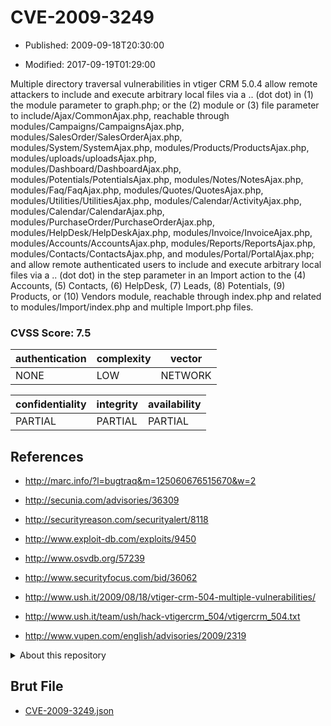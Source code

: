 # CVE-2009-3249

- Published: 2009-09-18T20:30:00

- Modified: 2017-09-19T01:29:00

Multiple directory traversal vulnerabilities in vtiger CRM 5.0.4 allow remote attackers to include and execute arbitrary local files via a .. (dot dot) in (1) the module parameter to graph.php; or the (2) module or (3) file parameter to include/Ajax/CommonAjax.php, reachable through modules/Campaigns/CampaignsAjax.php, modules/SalesOrder/SalesOrderAjax.php, modules/System/SystemAjax.php, modules/Products/ProductsAjax.php, modules/uploads/uploadsAjax.php, modules/Dashboard/DashboardAjax.php, modules/Potentials/PotentialsAjax.php, modules/Notes/NotesAjax.php, modules/Faq/FaqAjax.php, modules/Quotes/QuotesAjax.php, modules/Utilities/UtilitiesAjax.php, modules/Calendar/ActivityAjax.php, modules/Calendar/CalendarAjax.php, modules/PurchaseOrder/PurchaseOrderAjax.php, modules/HelpDesk/HelpDeskAjax.php, modules/Invoice/InvoiceAjax.php, modules/Accounts/AccountsAjax.php, modules/Reports/ReportsAjax.php, modules/Contacts/ContactsAjax.php, and modules/Portal/PortalAjax.php; and allow remote authenticated users to include and execute arbitrary local files via a .. (dot dot) in the step parameter in an Import action to the (4) Accounts, (5) Contacts, (6) HelpDesk, (7) Leads, (8) Potentials, (9) Products, or (10) Vendors module, reachable through index.php and related to modules/Import/index.php and multiple Import.php files.

### CVSS Score: **7.5**

| authentication | complexity | vector |
| --- | --- | --- |
| NONE | LOW | NETWORK |

| confidentiality | integrity | availability |
| --- | --- | --- |
| PARTIAL | PARTIAL | PARTIAL |

## References

* http://marc.info/?l=bugtraq&m=125060676515670&w=2

* http://secunia.com/advisories/36309

* http://securityreason.com/securityalert/8118

* http://www.exploit-db.com/exploits/9450

* http://www.osvdb.org/57239

* http://www.securityfocus.com/bid/36062

* http://www.ush.it/2009/08/18/vtiger-crm-504-multiple-vulnerabilities/

* http://www.ush.it/team/ush/hack-vtigercrm_504/vtigercrm_504.txt

* http://www.vupen.com/english/advisories/2009/2319

<details>
<summary>About this repository</summary> 

  This repository is part of the project [Live Hack CVE](https://github.com/Live-Hack-CVE). Main website can be found [www.live-hack.org](https://www.live-hack.org) 
  
  Made by [Sn0wAlice](https://github.com/Sn0wAlice) for the people that care about security and need to have a feed of the latest CVEs. Hope you enjoy it, don't forget to star the repo and follow me on [Twitter](https://twitter.com/Sn0wAlice) and [Github](https://github.com/Sn0wAlice). And that is my [personnal website](https://www.alice-snow.me/)

  - [Home Page](https://github.com/Live-Hack-CVE)
  - [Framework](https://github.com/Live-Hack-CVE/cve-framework)
  - [CVE database](https://github.com/Live-Hack-CVE/full_database)
  - [Changelog](https://github.com/Live-Hack-CVE/Changelog)
</details>

## Brut File

* [CVE-2009-3249.json](https://raw.githubusercontent.com/Live-Hack-CVE/full_database/main/cves/2009/CVE-2009-3249.json)

